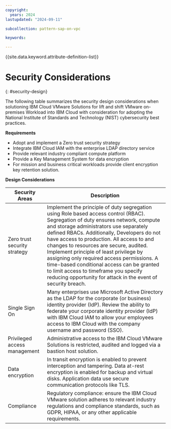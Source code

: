 ```yaml
---
copyright:
  years: 2024
lastupdated: "2024-09-11"

subcollection: pattern-sap-on-vpc

keywords:

---
```


{{site.data.keyword.attribute-definition-list}}

# Security Considerations

{: \#security-design}

The following table summarizes the security design considerations when solutioning IBM Cloud VMware Solutions for lift and shift VMware on-premises Workload into IBM Cloud with consideration for adopting the National Institute of Standards and Technology (NIST) cybersecurity best practices.

**Requirements**

-   Adopt and implement a Zero trust security strategy
-   Integrate IBM Cloud IAM with the enterprise LDAP directory service
-   Provide relevant industry compliant compute platform
-   Provide a Key Management System for data encryption
-   For mission and business critical workloads provide client encryption key retention solution.

**Design Considerations**

| Security Areas               | Description                                                                                                                                                                                                                                                                                                                                                                                                                                                                                                                                                     |
|------------------------------|-----------------------------------------------------------------------------------------------------------------------------------------------------------------------------------------------------------------------------------------------------------------------------------------------------------------------------------------------------------------------------------------------------------------------------------------------------------------------------------------------------------------------------------------------------------------|
| Zero trust security strategy | Implement the principle of duty segregation using Role based access control (RBAC). Segregation of duty ensures network, compute and storage administrators use separately defined RBACs. Additionally, Developers do not have access to production. All access to and changes to resources are secure, audited. Implement principle of least privilege by assigning only required access permissions. A time-based conditional access can be granted to limit access to timeframe you specify reducing opportunity for attack in the event of security breach. |
| Single Sign On               | Many enterprises use Microsoft Active Directory as the LDAP for the corporate (or business) identity provider (IdP). Review the ability to federate your corporate identity provider (IdP) with IBM Cloud IAM to allow your employees access to IBM Cloud with the company username and password (SSO).                                                                                                                                                                                                                                                         |
| Privileged access management | Administrative access to the IBM Cloud VMware Solutions is restricted, audited and logged via a bastion host solution.                                                                                                                                                                                                                                                                                                                                                                                                                                          |
| Data encryption              | In transit encryption is enabled to prevent interception and tampering. Data at-rest encryption is enabled for backup and virtual disks. Application data use secure communication protocols like TLS.                                                                                                                                                                                                                                                                                                                                                          |
| Compliance                   | Regulatory compliance: ensure the IBM Cloud VMware solution adheres to relevant industry regulations and compliance standards, such as GDPR, HIPAA, or any other applicable requirements.                                                                                                                                                                                                                                                                                                                                                                       |
